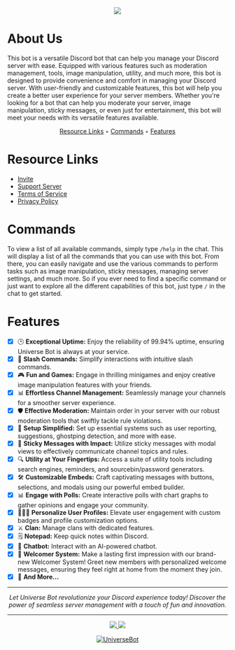 <div align="center">
      <a href="https://github.com/UniverseBot">
        <img src="https://github.com/UniverseBot/.github/blob/master/images/Banner.png" />
    </a>
</div>


# About Us

This bot is a versatile Discord bot that can help you manage your Discord server with ease. Equipped with various features such as moderation management, tools, image manipulation, utility, and much more, this bot is designed to provide convenience and comfort in managing your Discord server. With user-friendly and customizable features, this bot will help you create a better user experience for your server members. Whether you're looking for a bot that can help you moderate your server, image manipulation, sticky messages, or even just for entertainment, this bot will meet your needs with its versatile features available.
<p align="center">
  <a href="https://github.com/UniverseBot#resource-links">Resource Links</a>
  ◦
  <a href="https://github.com/UniverseBot#commands">Commands</a>
  ◦
  <a href="https://github.com/UniverseBot#features">Features</a>
</p>

# Resource Links
- [Invite](https://top.gg/bot/850704166359531520)
- [Support Server](https://discord.gg/Eeg4unAu6q)
- [Terms of Service](https://github.com/UniverseBot/Terms-of-Service)
- [Privacy Policy](https://github.com/UniverseBot/Privacy-Policy)

# Commands

To view a list of all available commands, simply type `/help` in the chat. This will display a list of all the commands that you can use with this bot. From there, you can easily navigate and use the various commands to perform tasks such as image manipulation, sticky messages, managing server settings, and much more. So if you ever need to find a specific command or just want to explore all the different capabilities of this bot, just type `/` in the chat to get started.

# Features
- [x] 🕒 **Exceptional Uptime:** Enjoy the reliability of 99.94% uptime, ensuring Universe Bot is always at your service.
- [x] 🧩 **Slash Commands:** Simplify interactions with intuitive slash commands.
- [x] 🎮 **Fun and Games:** Engage in thrilling minigames and enjoy creative image manipulation features with your friends.
- [x] 📊 **Effortless Channel Management:** Seamlessly manage your channels for a smoother server experience.
- [x] 🛡️ **Effective Moderation:** Maintain order in your server with our robust moderation tools that swiftly tackle rule violations.
- [x] 🔧 **Setup Simplified:** Set up essential systems such as user reporting, suggestions, ghostping detection, and more with ease.
- [x] 📌 **Sticky Messages with Impact:** Utilize sticky messages with modal views to effectively communicate channel topics and rules.
- [x] 🔍 **Utility at Your Fingertips:** Access a suite of utility tools including search engines, reminders, and sourcebin/password generators.
- [x] 🛠️ **Customizable Embeds:** Craft captivating messages with buttons, selections, and modals using our powerful embed builder.
- [x] 📊 **Engage with Polls:** Create interactive polls with chart graphs to gather opinions and engage your community.
- [x] 🧑‍🤝‍🧑 **Personalize User Profiles:** Elevate user engagement with custom badges and profile customization options.
- [x] ⚔️ **Clan:** Manage clans with dedicated features.
- [x] 🗒️ **Notepad:** Keep quick notes within Discord.
- [x] 🤖 **Chatbot:** Interact with an AI-powered chatbot.
- [x] 👋 **Welcomer System:** Make a lasting first impression with our brand-new Welcomer System! Greet new members with personalized welcome messages, ensuring they feel right at home from the moment they join.
- [x] 🎈 **And More...**

--------
<p align="center">
  <i>Let Universe Bot revolutionize your Discord experience today! Discover the power of seamless server management with a touch of fun and innovation.</i>
</p>

***
<div align="center">
  <a href="https://discords.com/bots/bots/850704166359531520">
    <img src="https://discords.com/bots/api/bot/850704166359531520/widget">
  </a>
  <a href="https://top.gg/bot/850704166359531520">
    <img src="https://top.gg/api/widget/850704166359531520.svg">
  </a>
</div>

<p align="center">
  <a href="https://github.com/UniverseBot">
    <img src="https://komarev.com/ghpvc/?username=UniverseBot&style=for-the-badge&label=PROFILE%20VIEWS&color=6e57ff" alt="UniverseBot" />
  </a>
</p>
